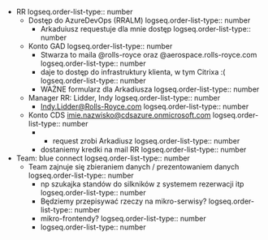 - RR 
  logseq.order-list-type:: number
	- Dostęp do AzureDevOps (RRALM)
	  logseq.order-list-type:: number
		- Arkaduiusz requestuje dla mnie dostęp
		  logseq.order-list-type:: number
	- Konto GAD
	  logseq.order-list-type:: number
		- Stwarza to maila @rolls-royce oraz @aerospace.rolls-royce.com
		  logseq.order-list-type:: number
		- daje to dostęp do infrastruktury klienta, w tym Citrixa :(
		  logseq.order-list-type:: number
		- WAŻNE formularz dla Arkadiusza
		  logseq.order-list-type:: number
	- Manager RR: Lidder, Indy 
	  logseq.order-list-type:: number
		- Indy.Lidder@Rolls-Royce.com
		  logseq.order-list-type:: number
	- Konto CDS imie.nazwisko@cdsazure.onmicrosoft.com
	  logseq.order-list-type:: number
		- - request zrobi Arkadiusz
		  logseq.order-list-type:: number
		- dostaniemy kredki na mail RR
		  logseq.order-list-type:: number
- Team: blue connect
  logseq.order-list-type:: number
	- Team zajnuje się zbieraniem danych / prezentowaniem danych
	  logseq.order-list-type:: number
		- np szukajka standów do silkników z systemem rezerwacji itp
		  logseq.order-list-type:: number
		- Będziemy przepisywać rzeczy na mikro-serwisy?
		  logseq.order-list-type:: number
		- mikro-frontendy?
		  logseq.order-list-type:: number
		- logseq.order-list-type:: number